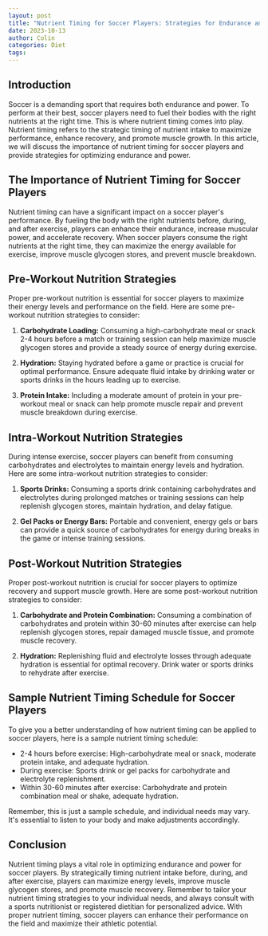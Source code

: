 ```yaml
---
layout: post
title: "Nutrient Timing for Soccer Players: Strategies for Endurance and Power"
date: 2023-10-13
author: Colin
categories: Diet
tags: 
---
```


## Introduction

Soccer is a demanding sport that requires both endurance and power. To perform at their best, soccer players need to fuel their bodies with the right nutrients at the right time. This is where nutrient timing comes into play. Nutrient timing refers to the strategic timing of nutrient intake to maximize performance, enhance recovery, and promote muscle growth. In this article, we will discuss the importance of nutrient timing for soccer players and provide strategies for optimizing endurance and power.

## The Importance of Nutrient Timing for Soccer Players

Nutrient timing can have a significant impact on a soccer player's performance. By fueling the body with the right nutrients before, during, and after exercise, players can enhance their endurance, increase muscular power, and accelerate recovery. When soccer players consume the right nutrients at the right time, they can maximize the energy available for exercise, improve muscle glycogen stores, and prevent muscle breakdown.

## Pre-Workout Nutrition Strategies

Proper pre-workout nutrition is essential for soccer players to maximize their energy levels and performance on the field. Here are some pre-workout nutrition strategies to consider:

1. **Carbohydrate Loading:** Consuming a high-carbohydrate meal or snack 2-4 hours before a match or training session can help maximize muscle glycogen stores and provide a steady source of energy during exercise.

2. **Hydration:** Staying hydrated before a game or practice is crucial for optimal performance. Ensure adequate fluid intake by drinking water or sports drinks in the hours leading up to exercise.

3. **Protein Intake:** Including a moderate amount of protein in your pre-workout meal or snack can help promote muscle repair and prevent muscle breakdown during exercise.

## Intra-Workout Nutrition Strategies

During intense exercise, soccer players can benefit from consuming carbohydrates and electrolytes to maintain energy levels and hydration. Here are some intra-workout nutrition strategies to consider:

1. **Sports Drinks:** Consuming a sports drink containing carbohydrates and electrolytes during prolonged matches or training sessions can help replenish glycogen stores, maintain hydration, and delay fatigue.

2. **Gel Packs or Energy Bars:** Portable and convenient, energy gels or bars can provide a quick source of carbohydrates for energy during breaks in the game or intense training sessions.

## Post-Workout Nutrition Strategies

Proper post-workout nutrition is crucial for soccer players to optimize recovery and support muscle growth. Here are some post-workout nutrition strategies to consider:

1. **Carbohydrate and Protein Combination:** Consuming a combination of carbohydrates and protein within 30-60 minutes after exercise can help replenish glycogen stores, repair damaged muscle tissue, and promote muscle recovery.

2. **Hydration:** Replenishing fluid and electrolyte losses through adequate hydration is essential for optimal recovery. Drink water or sports drinks to rehydrate after exercise.

## Sample Nutrient Timing Schedule for Soccer Players

To give you a better understanding of how nutrient timing can be applied to soccer players, here is a sample nutrient timing schedule:

- 2-4 hours before exercise: High-carbohydrate meal or snack, moderate protein intake, and adequate hydration.
- During exercise: Sports drink or gel packs for carbohydrate and electrolyte replenishment.
- Within 30-60 minutes after exercise: Carbohydrate and protein combination meal or shake, adequate hydration.

Remember, this is just a sample schedule, and individual needs may vary. It's essential to listen to your body and make adjustments accordingly.

## Conclusion

Nutrient timing plays a vital role in optimizing endurance and power for soccer players. By strategically timing nutrient intake before, during, and after exercise, players can maximize energy levels, improve muscle glycogen stores, and promote muscle recovery. Remember to tailor your nutrient timing strategies to your individual needs, and always consult with a sports nutritionist or registered dietitian for personalized advice. With proper nutrient timing, soccer players can enhance their performance on the field and maximize their athletic potential.